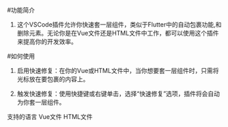 #功能简介
1. 这个VSCode插件允许你快速套一层组件，类似于Flutter中的自动包裹功能,和删除元素。无论你是在Vue文件还是HTML文件中工作，都可以使用这个插件来提高你的开发效率。

#如何使用

1. 启用快速修复：在你的Vue或HTML文件中，当你想要套一层组件时，只需将光标放在要包裹的内容上。

2. 触发快速修复：使用快捷键或右键单击，选择“快速修复”选项，插件将会自动为你套一层组件。

支持的语言
Vue文件
HTML文件

